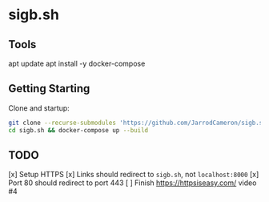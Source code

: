 # sigb.sh

## Tools

apt update
apt install -y docker-compose

## Getting Starting

Clone and startup:

```sh
git clone --recurse-submodules 'https://github.com/JarrodCameron/sigb.sh'
cd sigb.sh && docker-compose up --build
```

## TODO

[x] Setup HTTPS
[x] Links should redirect to `sigb.sh`, not `localhost:8000`
[x] Port 80 should redirect to port 443
[ ] Finish https://httpsiseasy.com/ video #4
